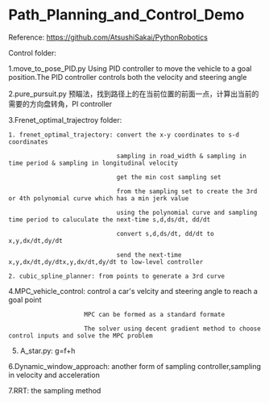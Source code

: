 # Path_Planning_and_Control_Demo

Reference:
https://github.com/AtsushiSakai/PythonRobotics

Control folder:

1.move_to_pose_PID.py 
  Using PID controller to move the vehicle to a goal position.The PID controller controls both the velocity and steering angle
 
2.pure_pursuit.py
  预瞄法，找到路径上的在当前位置的前面一点，计算出当前的需要的方向盘转角，PI controller
 
3.Frenet_optimal_trajectroy folder:

    1. frenet_optimal_trajectory: convert the x-y coordinates to s-d coordinates
    
                                  sampling in road_width & sampling in time period & sampling in longitudinal velocity
                                  
                                  get the min cost sampling set      
                                  
                                  from the sampling set to create the 3rd or 4th polynomial curve which has a min jerk value
                                  
                                  using the polynomial curve and sampling time period to caluculate the next-time s,d,ds/dt, dd/dt
                                  
                                  convert s,d,ds/dt, dd/dt to x,y,dx/dt,dy/dt
                                  
                                  send the next-time x,y,dx/dt,dy/dtx,y,dx/dt,dy/dt to low-level controller  
                                  
    2. cubic_spline_planner: from points to generate a 3rd curve  
 
 
 
 4.MPC_vehicle_control:  control a car's velcity and steering angle to reach a goal point
 
                         MPC can be formed as a standard formate
    
                         The solver using decent gradient method to choose control inputs and solve the MPC problem
 
 
 
 5. A_star.py: g=f+h



 6.Dynamic_window_approach: another form of sampling controller,sampling in velocity and acceleration
 

 7.RRT: the sampling method
